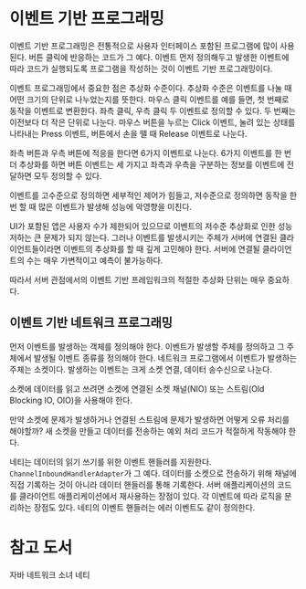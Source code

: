 # 이벤트 기반 프로그래밍

이벤트 기반 프로그래밍은 전통적으로 사용자 인터페이스 포함된 프로그램에 많이 사용된다. 버튼 클릭에 반응하는 코드가 그 예다. 이벤트 먼저 정의해두고 발생한 이벤트에 따라 코드가 실행되도록 프로그램을 작성하는 것이 이벤트 기반 프로그래밍이다.

이벤트 프로그래밍에서 중요한 점은 추상화 수준이다. 추상화 수준은 이벤트를 나눌 때 어떤 크기의 단위로 나누었는지를 뜻한다. 마우스 클릭 이벤트를 예를 들면, 첫 번째로 동작을 이벤트로 변환한다. 좌측 클릭, 우측 클릭 두 이벤트로 정의할 수 있다. 두 번째는 이전보다 더 작은 단위로 나눈다. 마우스 버튼을 누르는 Click 이벤트, 눌려 있는 상태를 나타내는 Press 이벤트, 버튼에서 손을 뗄 때 Release 이벤트로 나눈다.

좌측 버튼과 우측 버튼에 적응을 한다면 6가지 이벤트로 나눈다. 6가지 이벤트를 한 번 더 추상화를 하면 버튼 이벤트는 세 가지고 좌측과 우측을 구분하는 정보를 이벤트에 전달하면 모두 정의할 수 있다.

이벤트를 고수준으로 정의하면 세부적인 제어가 힘들고, 저수준으로 정의하면 동작을 한 번 할 때 많은 이벤트가 발생해 성능에 악영향을 미친다.

UI가 포함된 앱은 사용자 수가 제한되어 있으므로 이벤트의 저수준 추상화로 인한 성능 저하는 큰 문제가 되지 않는다. 그러나 이벤트를 발생시키는 주체가 서버에 연결된 클라이언트들이라면 이벤트의 추상화를 할 때 깊게 고민해야 한다. 서버에 연결될 클라이언트의 수는 매우 가변적이고 예측이 불가능하다.

따라서 서버 관점에서의 이벤트 기반 프레임워크의 적절한 추상화 단위는 매우 중요하다.

## 이벤트 기반 네트워크 프로그래밍

먼저 이벤트를 발생하는 객체를 정의해야 한다. 이벤트가 발생할 주체를 정의하고 그 주체에서 발생될 이벤트 종류를 정의해야 한다. 네트워크 프로그램에서 이벤트가 발생하는 주체는 소켓이다. 발생하는 이벤트는 크게 소켓 연결, 데이터 송수신으로 나눈다.

소켓에 데이터를 읽고 쓰려면 소켓에 연결된 소켓 채널(NIO) 또는 스트림(Old Blocking IO, OIO)을 사용해야 한다.

만약 소켓에 문제가 발생하거나 연결된 스트림에 문제가 발생하면 어떻게 오류 처리를 해야할까? 새 소켓을 만들고 데이터를 전송하는 예외 처리 코드가 적절하게 작동해야 한다.

네티는 데이터의 읽기 쓰기를 위한 이벤트 핸들러를 지원한다. `ChannelInboundHandlerAdapter`가 그 예다. 데이터를 소켓으로 전송하기 위해 채널에 직접 기록하는 것이 아니라 데이터 핸들러를 통해 기록한다. 서버 애플리케이션의 코드를 클라이언트 애플리케이션에서 재사용하는 장점이 있다. 각 이벤트에 따라 로직을 분리하는 장점도 있다. 네티의 이벤트 핸들러는 에러 이벤트도 같이 정의한다.

# 참고 도서

자바 네트워크 소녀 네티